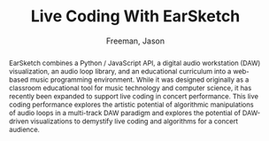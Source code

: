 --- 
title: "Live Coding With EarSketch" 
abstract: "EarSketch combines a Python / JavaScript API, a digital audio workstation (DAW) visualization, an audio loop library, and an educational curriculum into a web-based music programming environment. While it was designed originally as a classroom educational tool for music technology and computer science, it has recently been expanded to support live coding in concert performance. This live coding performance explores the artistic potential of algorithmic manipulations of audio loops in a multi-track DAW paradigm and explores the potential of DAW-driven visualizations to demystify live coding and algorithms for a concert audience." 
address: "Atlanta, Georgia" 
author: "Freeman, Jason"
webAuthor: "Jason Freeman" 
booktitle: "Proceedings of the International Web Audio Conference" 
editor: "Freeman, Jason and Lerch, Alexander and Paradis, Matthew" 
month: "Proceedings of the International Web Audio Conference"
pages: "" 
publisher: "Georgia Tech" 
series: "WAC '16"
track: "Performance"  
year: "2016" 
id: "2016_EA_23" 
tags: year2016
media: https://smartech.gatech.edu/bitstream/handle/1853/54640/livecoding_videostream.html?sequence=8&isAllowed=y 
pdflink: /_data/papers/pdf/2016/2016_23.pdf
ISSN: 2663-5844
---